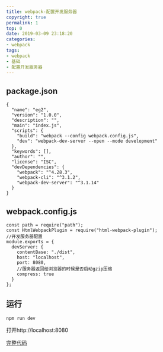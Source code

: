 ```yaml
---
title: webpack-配置开发服务器
copyright: true
permalink: 1
top: 0
date: 2019-03-09 23:18:20
categories:
- webpack
tags:
- webpack
- 基础
- 配置开发服务器
---
```


## package.json

```
{
  "name": "eg2",
  "version": "1.0.0",
  "description": "",
  "main": "index.js",
  "scripts": {
    "build": "webpack --config webpack.config.js",
    "dev": "webpack-dev-server --open --mode development"
  },
  "keywords": [],
  "author": "",
  "license": "ISC",
  "devDependencies": {
    "webpack": "^4.28.3",
    "webpack-cli": "^3.1.2",
    "webpack-dev-server": "^3.1.14"
  }
}
```

## webpack.config.js

```
const path = require("path");
const HtmlWebpackPlugin = require("html-webpack-plugin");
//开发服务器配置
module.exports = {
  devServer: {
    contentBase: "./dist",
    host: "localhost",
    port: 8080,
    //服务器返回给浏览器的时候是否启动gzip压缩
    compress: true
  }
};
```

## 运行

```
npm run dev
```

打开http://localhost:8080

[完整代码](https://github.com/zhoubichuan/frontend-note/tree/master/3.dev/3.scaffolding/1.webpack/1.base/1.server)

